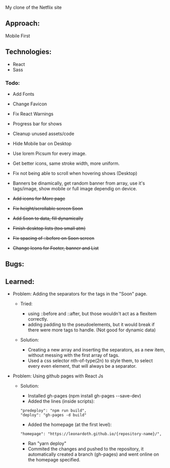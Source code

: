 My clone of the Netflix site

## Approach:

Mobile First

## Technologies:

- React
- Sass

### Todo:

- Add Fonts
- Change Favicon
- Fix React Warnings
- Progress bar for shows
- Cleanup unused assets/code
- Hide Mobile bar on Desktop
- Use lorem Picsum for every image.

- Get better icons, same stroke width, more uniform.
- Fix not being able to scroll when hovering shows (Desktop)
- Banners be dinamically, get random banner from array, use it's tags/image, show mobile or full image dependig on device.

- ~~Add icons for More page~~
- ~~Fix height/scrollable screen Soon~~
- ~~Add Soon to data, fill dynamically~~
- ~~Finish desktop lists (too small atm)~~
- ~~Fix spacing of ::before on Soon screen~~
- ~~Change Icons for Footer, banner and List~~

## Bugs:

## Learned:

- Problem: Adding the separators for the tags in the "Soon" page.

  - Tried:

    - using ::before and ::after, but those wouldn't act as a flexitem correctly.
    - adding padding to the pseudoelements, but it would break if there were more tags to handle. (Not good for dynamic data)

  - Solution:
    - Creating a new array and inserting the separators, as a new item, without messing with the first array of tags.
    - Used a css selector nth-of-type(2n) to style them, to select every even element, that will always be a separator.

- Problem: Using github pages with React Js

  - Solution:

    - Installed gh-pages (npm install gh-pages --save-dev)
    - Added the lines (inside scripts):

    ```
    "predeploy": "npm run build",
    "deploy": "gh-pages -d build"
    ```

    - Added the homepage (at the first level):

    ```
    "homepage": "https://leonardoth.github.io/{repository-name}/",
    ```

    - Ran "yarn deploy"
    - Commited the changes and pushed to the repository, it automatically created a branch (gh-pages) and went online on the homepage specified.
